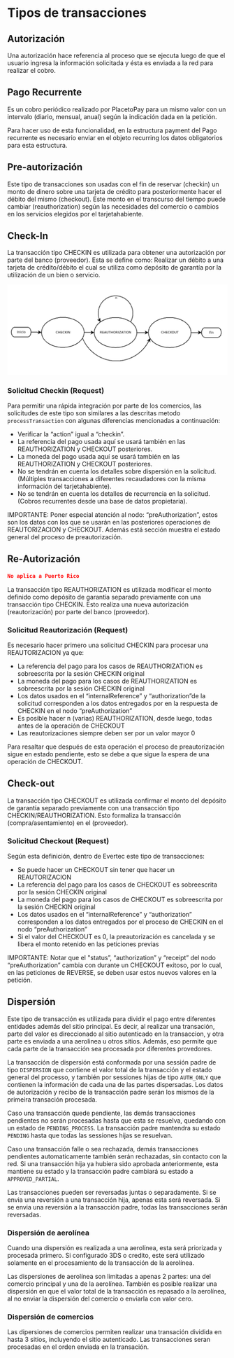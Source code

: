 # Tipos de transacciones

## Autorización
Una autorización hace referencia al proceso que se ejecuta luego de que el usuario ingresa la información solicitada y ésta es enviada a la red para realizar el cobro.

## Pago Recurrente
Es un cobro periódico realizado por PlacetoPay para un mismo valor con un intervalo (diario, mensual, anual) según la indicación dada en la petición.

Para hacer uso de esta funcionalidad, en la estructura payment del Pago recurrente es necesario enviar en el objeto recurring los datos obligatorios para esta estructura.

## Pre-autorización
Este tipo de transacciones son usadas con el fin de reservar (checkin) un monto de dinero sobre una tarjeta de crédito para posteriormente hacer el débito del mismo (checkout). Este monto en el transcurso del tiempo puede cambiar (reauthorization) según las necesidades del comercio o cambios en los servicios elegidos por el tarjetahabiente.

## Check-In
La  transacción tipo CHECKIN es  utilizada  para  obtener  una  autorización por  parte  del  banco (proveedor). Esta se define como: Realizar un débito a una tarjeta de crédito/débito el cual se utiliza como depósito de garantía por la utilización de un bien o servicio.

![Flujo](../assets/images/flow.png)

### Solicitud Checkin (Request)

Para permitir una rápida integración por parte de los comercios, las solicitudes de este tipo son similares a las descritas metodo `processTransaction` con algunas diferencias mencionadas a continuación:

- Verificar la “action” igual a “checkin”.
- La  referencia del  pago  usada  aquí  se  usará  también  en  las  REAUTHORIZATION  y CHECKOUT posteriores.
- La moneda del pago usada aquí se usará también en las REAUTHORIZATION y CHECKOUT posteriores.
- No  se tendrán  en  cuenta los detalles  sobre  dispersión  en  la solicitud.  (Múltiples transacciones a diferentes recaudadores con la misma información del tarjetahabiente).
- No se tendrán en cuenta los detalles de recurrencia en la solicitud. (Cobros recurrentes desde una base de datos propietaria).

IMPORTANTE: Poner especial atención al nodo: “preAuthorization”, estos son los datos con los que se usarán en las posteriores operaciones de REAUTORIZACION y CHECKOUT. Además está sección muestra el estado general del proceso de preautorización.

## Re-Autorización

```json
No aplica a Puerto Rico
```

La transacción tipo REAUTHORIZATION es utilizada modificar el monto definido como depósito de garantía separado previamente con una transacción tipo CHECKIN. Esto realiza una nueva autorización (reautorización) por parte del banco (proveedor).

### Solicitud Reautorización (Request)

Es necesario hacer primero una solicitud CHECKIN para procesar una REAUTORIZACION ya que:

- La referencia del pago para los casos de REAUTHORIZATION es sobreescrita por la sesión CHECKIN original
- La moneda del pago para los casos de REAUTHORIZATION es sobreescrita por la sesión CHECKIN original
- Los datos usados en el “internalReference” y “authorization”de la solicitud corresponden a los datos entregados por en la respuesta de CHECKIN en el nodo “preAuthorization”
- Es posible hacer n (varias) REAUTHORIZATION, desde luego, todas antes de la operación de CHECKOUT
- Las reautorizaciones siempre deben ser por un valor mayor 0


Para resaltar que después de esta operación el proceso de preautorización sigue en estado pendiente, esto se debe a que sigue la espera de una operación de CHECKOUT.

## Check-out

La transacción tipo CHECKOUT es utilizada confirmar el monto del depósito de garantía separado previamente con una transacción tipo CHECKIN/REAUTHORIZATION. Esto formaliza la transacción (compra/asentamiento) en el (proveedor).


### Solicitud Checkout (Request)

Según esta definición, dentro de Evertec este tipo de transacciones:

- Se puede hacer un CHECKOUT sin tener que hacer un REAUTORIZACION
- La referencia del pago para los casos de CHECKOUT es sobreescrita por la sesión CHECKIN original
- La moneda del pago para los casos de CHECKOUT es sobreescrita por la sesión CHECKIN original
- Los datos usados en el “internalReference” y “authorization” corresponden  a  los  datos entregados por el proceso de CHECKIN en el nodo “preAuthorization”
- Si  el  valor  del  CHECKOUT  es  0,  la  preautorización  es  cancelada  y  se  libera  el  monto retenido en las peticiones previas

IMPORTANTE: Notar que el "status”, “authorization” y “receipt” del nodo “preAuthorization” cambia con durante un CHECKOUT exitoso, por lo cual, en las peticiones de REVERSE, se deben usar estos nuevos valores en la petición.


## Dispersión

Este tipo de transacción es utilizada para dividir el pago entre diferentes entidades además del sitio principal. Es decir, al realizar una transación, parte del valor es direccionado al sitio autenticado en la transaccion, y otra parte es enviada a una aerolinea u otros sitios. Además, eso permite que cada parte de la transacción sea procesada por diferentes provedores.

La transacción de dispersión está conformada por una sessión padre de tipo `DISPERSION` que contiene el valor total de la transacción y el estado general del processo, y también por sessiones hijas de tipo `AUTH_ONLY` que contienen la información de cada una de las partes dispersadas. Los datos de autorización y recibo de la transacción padre serán los mismos de la primeira transación procesada.

Caso una transacción quede pendiente, las demás transacciones pendientes no serán procesadas hasta que esta se resuelva, quedando con un estado de `PENDING_PROCESS`. La transacción padre mantendra su estado `PENDING` hasta que todas las sessiones hijas se resuelvan.

Caso una transacción falle o sea rechazada, demás transacciones pendientes automaticamente también serán rechazadas, sin contacto con la red. Si una transacción hija ya hubiera sido aprobada anteriormente, esta mantiene su estado y la transacción padre cambiará su estado a `APPROVED_PARTIAL`.

Las transacciones pueden ser reversadas juntas o separadamente. Si se envia una reversión a una transacción hija, apenas esta será reversada. Si se envia una reversión a la transacción padre, todas las transacciones serán reversadas.

### Dispersión de aerolínea
Cuando una dispersión es realizada a una aerolínea, esta será priorizada y procesada primero. Si configurado 3DS o credito, este será utilizado solamente en el procesamiento de la transacción de la aerolínea.

Las dispersiones de aerolínea son limitadas a apenas 2 partes: una del comercio principal y una de la aerolínea. También es posible realizar una dispersión en que el valor total de la transacción es repasado a la aerolínea, al no enviar la dispersión del comercio o enviarla con valor cero.

### Dispersión de comercios
Las dipersiones de comercios permiten realizar una transación dividida en hasta 3 sitios, incluyendo el sitio autenticado. Las transacciones seran procesadas en el orden enviada en la transación. 

